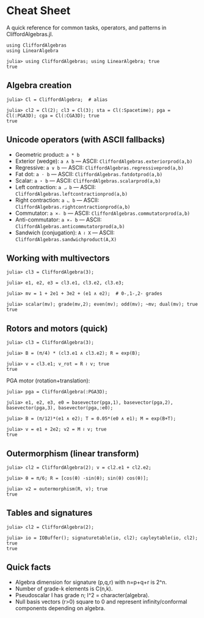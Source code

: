 # Cheat Sheet

A quick reference for common tasks, operators, and patterns in CliffordAlgebras.jl.

```@setup cheatsheet
using CliffordAlgebras
using LinearAlgebra
```

```jldoctest cheatsheet
julia> using CliffordAlgebras; using LinearAlgebra; true
true
```

## Algebra creation

```jldoctest cheatsheet
julia> Cl = CliffordAlgebra;  # alias

julia> cl2 = Cl(2); cl3 = Cl(3); sta = Cl(:Spacetime); pga = Cl(:PGA3D); cga = Cl(:CGA3D); true
true
```

## Unicode operators (with ASCII fallbacks)

- Geometric product: `a * b`
- Exterior (wedge): `a ∧ b` — ASCII: `CliffordAlgebras.exteriorprod(a,b)`
- Regressive: `a ∨ b` — ASCII: `CliffordAlgebras.regressiveprod(a,b)`
- Fat dot: `a ⋅ b` — ASCII: `CliffordAlgebras.fatdotprod(a,b)`
- Scalar: `a ⋆ b` — ASCII: `CliffordAlgebras.scalarprod(a,b)`
- Left contraction: `a ⨼ b` — ASCII: `CliffordAlgebras.leftcontractionprod(a,b)`
- Right contraction: `a ⨽ b` — ASCII: `CliffordAlgebras.rightcontractionprod(a,b)`
- Commutator: `a ×₋ b` — ASCII: `CliffordAlgebras.commutatorprod(a,b)`
- Anti-commutator: `a ×₊ b` — ASCII: `CliffordAlgebras.anticommutatorprod(a,b)`
- Sandwich (conjugation): `A ≀ X` — ASCII: `CliffordAlgebras.sandwichproduct(A,X)`

## Working with multivectors

```jldoctest cheatsheet
julia> cl3 = CliffordAlgebra(3);

julia> e1, e2, e3 = cl3.e1, cl3.e2, cl3.e3;

julia> mv = 1 + 2e1 + 3e2 + (e1 ∧ e2);  # 0-,1-,2- grades

julia> scalar(mv); grade(mv,2); even(mv); odd(mv); ~mv; dual(mv); true
true
```

## Rotors and motors (quick)

```jldoctest cheatsheet
julia> cl3 = CliffordAlgebra(3);

julia> B = (π/4) * (cl3.e1 ∧ cl3.e2); R = exp(B);

julia> v = cl3.e1; v_rot = R ≀ v; true
true
```

PGA motor (rotation+translation):

```jldoctest cheatsheet
julia> pga = CliffordAlgebra(:PGA3D);

julia> e1, e2, e3, e0 = basevector(pga,1), basevector(pga,2), basevector(pga,3), basevector(pga,:e0);

julia> B = (π/12)*(e1 ∧ e2); T = 0.05*(e0 ∧ e1); M = exp(B+T);

julia> v = e1 + 2e2; v2 = M ≀ v; true
true
```

## Outermorphism (linear transform)

```jldoctest cheatsheet
julia> cl2 = CliffordAlgebra(2); v = cl2.e1 + cl2.e2;

julia> θ = π/6; R = [cos(θ) -sin(θ); sin(θ) cos(θ)];

julia> v2 = outermorphism(R, v); true
true
```

## Tables and signatures

```jldoctest cheatsheet
julia> cl2 = CliffordAlgebra(2);

julia> io = IOBuffer(); signaturetable(io, cl2); cayleytable(io, cl2); true
true
```

## Quick facts

- Algebra dimension for signature (p,q,r) with n=p+q+r is 2^n.
- Number of grade-k elements is C(n,k).
- Pseudoscalar I has grade n; I^2 = character(algebra).
- Null basis vectors (r>0) square to 0 and represent infinity/conformal components depending on algebra.
